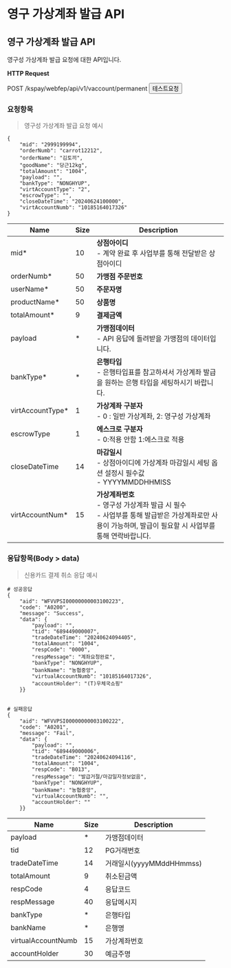 # 영구 가상계좌 발급 API

## 영구 가상계좌 발급 API

영구성 가상계좌 발급 요청에 대한 API입니다.

**HTTP Request**

POST /kspay/webfep/api/v1/vaccount/permanent <code><button type="button" onclick="javascript:window.open('https://pgdev.ksnet.co.kr/kspay/webfep//api/test/x.jsp?api=vaccount_permanent');">테스트요청</button></code>

### 요청항목

> 영구성 가상계좌 발급 요청 예시

```예시
{
    "mid": "2999199994",
    "orderNumb": "carrot12212",
    "orderName": "김토끼",
    "goodName": "당근12kg",
    "totalAmount": "1004",
    "payload": "",
    "bankType": "NONGHYUP",
    "virtAccountType": "2",
    "escrowType": "",
    "closeDateTime": "20240624100000",
    "virtAccountNumb": "10185164017326"
}
```

Name | Size | Description
--------- |---- | ------------------
mid*  | 10 |**상점아이디**<br>- 계약 완료 후 사업부를 통해 전달받은 상점아이디
orderNumb*  | 50 |**가맹점 주문번호**
userName*  | 50 |**주문자명**
productName*  | 50 |**상품명**
totalAmount*  | 9 |**결제금액**
payload  | * | **가맹점데이터**<br>- API 응답에 돌려받을 가맹점의 데이터입니다.
bankType*  | *  | **은행타입**<br>- 은행타입표를 참고하셔서 가상계좌 발급을 원하는 은행 타입을 세팅하시기 바랍니다.
virtAccountType*  | 1 | **가상계좌 구분자**<br>- 0 : 일반 가상계좌, 2: 영구성 가상계좌
escrowType  | 1 | **에스크로 구분자**<br>- 0:적용 안함 1:에스크로 적용 
closeDateTime  | 14  | **마감일시**<br>- 상점아이디에 가상계좌 마감일시 세팅 옵션 설정시 필수값<br>- YYYYMMDDHHMISS
virtAccountNum*  | 15 | **가상계좌번호**<br>- 영구성 가상계좌 발급 시 필수<br>- 사업부를 통해 발급받은 가상계좌로만 사용이 가능하며, 발급이 필요할 시 사업부를 통해 연락바랍니다. 

### 응답항목(Body > data)
> 신용카드 결제 취소 응답 예시

```예시
# 성공응답
{
    "aid": "WFVVPSI00000000003100223",
    "code": "A0200",
    "message": "Success",
    "data": {
        "payload": "",
        "tid": "689449000007",
        "tradeDateTime": "20240624094405",
        "totalAmount": "1004",
        "respCode": "0000",
        "respMessage": "계좌요청완료",
        "bankType": "NONGHYUP",
        "bankName": "농협중앙",
        "virtualAccountNumb": "10185164017326",
        "accountHolder": "(T)우체국쇼핑"
    }}


# 실패응답
{
    "aid": "WFVVPSI00000000003100222",
    "code": "A0201",
    "message": "Fail",
    "data": {
        "payload": "",
        "tid": "689449000006",
        "tradeDateTime": "20240624094116",
        "totalAmount": "1004",
        "respCode": "B013",
        "respMessage": "발급거절/마감일자정보없음",
        "bankType": "NONGHYUP",
        "bankName": "농협중앙",
        "virtualAccountNumb": "",
        "accountHolder": ""
    }}

```

Name | Size | Description
--------- | ---- | -----------------------
payload  | *  | 가맹점데이터
tid  | 12  | PG거래번호
tradeDateTime | 14 | 거래일시(yyyyMMddHHmmss)
totalAmount  | 9  | 취소된금액
respCode  | 4  | 응답코드
respMessage  | 40  | 응답메시지
bankType  | *  | 은행타입
bankName  | *  | 은행명
virtualAccountNumb  | 15  | 가상계좌번호
accountHolder  | 30  | 예금주명
